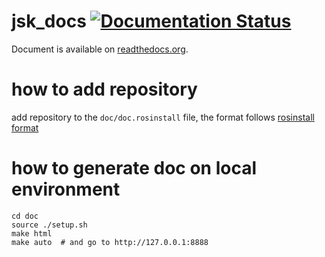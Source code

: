 jsk_docs [![Documentation Status](https://readthedocs.org/projects/jsk-docs/badge/?version=latest)](http://jsk-docs.readthedocs.org/en/latest/?badge=latest)
========
Document is available on [readthedocs.org](http://jsk-docs.readthedocs.org/en/latest/?badge=latest).


# how to add repository

add repository to the `doc/doc.rosinstall` file, the format follows [rosinstall format](http://docs.ros.org/independent/api/rosinstall/html/rosinstall_file_format.html)

# how to generate doc on local environment
```
cd doc
source ./setup.sh
make html
make auto  # and go to http://127.0.0.1:8888
```
